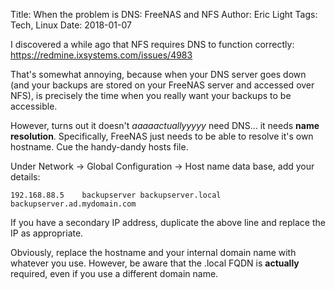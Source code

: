 Title: When the problem is DNS: FreeNAS and NFS
Author: Eric Light
Tags: Tech, Linux
Date: 2018-01-07

I discovered a while ago that NFS requires DNS to function correctly: <https://redmine.ixsystems.com/issues/4983>

That's somewhat annoying, because when your DNS server goes down (and your backups are stored on your FreeNAS server and accessed over NFS), is precisely the time when you really want your backups to be accessible.

However, turns out it doesn't _aaaaactuallyyyyy_ need DNS... it needs **name resolution**.  Specifically, FreeNAS just needs to be able to resolve it's own hostname.  Cue the handy-dandy hosts file.

Under Network -> Global Configuration -> Host name data base, add your details:

    192.168.88.5    backupserver backupserver.local backupserver.ad.mydomain.com

If you have a secondary IP address, duplicate the above line and replace the IP as appropriate.

Obviously, replace the hostname and your internal domain name with whatever you use.  However, be aware that the .local FQDN is **actually** required, even if you use a different domain name.
